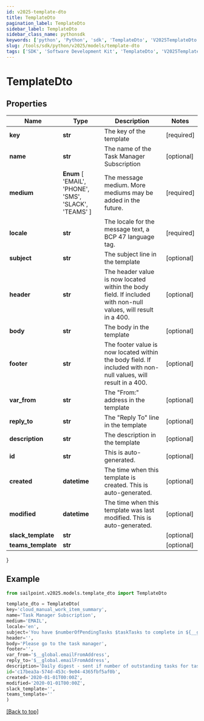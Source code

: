 ```yaml
---
id: v2025-template-dto
title: TemplateDto
pagination_label: TemplateDto
sidebar_label: TemplateDto
sidebar_class_name: pythonsdk
keywords: ['python', 'Python', 'sdk', 'TemplateDto', 'V2025TemplateDto'] 
slug: /tools/sdk/python/v2025/models/template-dto
tags: ['SDK', 'Software Development Kit', 'TemplateDto', 'V2025TemplateDto']
---
```


# TemplateDto


## Properties

Name | Type | Description | Notes
------------ | ------------- | ------------- | -------------
**key** | **str** | The key of the template | [required]
**name** | **str** | The name of the Task Manager Subscription | [optional] 
**medium** |  **Enum** [  'EMAIL',    'PHONE',    'SMS',    'SLACK',    'TEAMS' ] | The message medium. More mediums may be added in the future. | [required]
**locale** | **str** | The locale for the message text, a BCP 47 language tag. | [required]
**subject** | **str** | The subject line in the template | [optional] 
**header** | **str** | The header value is now located within the body field. If included with non-null values, will result in a 400. | [optional] 
**body** | **str** | The body in the template | [optional] 
**footer** | **str** | The footer value is now located within the body field. If included with non-null values, will result in a 400. | [optional] 
**var_from** | **str** | The \"From:\" address in the template | [optional] 
**reply_to** | **str** | The \"Reply To\" line in the template | [optional] 
**description** | **str** | The description in the template | [optional] 
**id** | **str** | This is auto-generated. | [optional] 
**created** | **datetime** | The time when this template is created. This is auto-generated. | [optional] 
**modified** | **datetime** | The time when this template was last modified. This is auto-generated. | [optional] 
**slack_template** | **str** |  | [optional] 
**teams_template** | **str** |  | [optional] 
}

## Example

```python
from sailpoint.v2025.models.template_dto import TemplateDto

template_dto = TemplateDto(
key='cloud_manual_work_item_summary',
name='Task Manager Subscription',
medium='EMAIL',
locale='en',
subject='You have $numberOfPendingTasks $taskTasks to complete in ${__global.productName}.',
header='',
body='Please go to the task manager',
footer='',
var_from='$__global.emailFromAddress',
reply_to='$__global.emailFromAddress',
description='Daily digest - sent if number of outstanding tasks for task owner > 0',
id='c17bea3a-574d-453c-9e04-4365fbf5af0b',
created='2020-01-01T00:00Z',
modified='2020-01-01T00:00Z',
slack_template='',
teams_template=''
)

```
[[Back to top]](#) 

